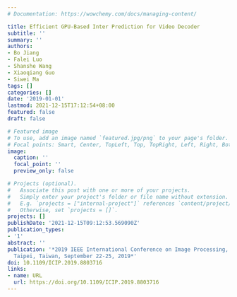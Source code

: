 ```yaml
---
# Documentation: https://wowchemy.com/docs/managing-content/

title: Efficient GPU-Based Inter Prediction for Video Decoder
subtitle: ''
summary: ''
authors:
- Bo Jiang
- Falei Luo
- Shanshe Wang
- Xiaoqiang Guo
- Siwei Ma
tags: []
categories: []
date: '2019-01-01'
lastmod: 2021-12-15T17:12:54+08:00
featured: false
draft: false

# Featured image
# To use, add an image named `featured.jpg/png` to your page's folder.
# Focal points: Smart, Center, TopLeft, Top, TopRight, Left, Right, BottomLeft, Bottom, BottomRight.
image:
  caption: ''
  focal_point: ''
  preview_only: false

# Projects (optional).
#   Associate this post with one or more of your projects.
#   Simply enter your project's folder or file name without extension.
#   E.g. `projects = ["internal-project"]` references `content/project/deep-learning/index.md`.
#   Otherwise, set `projects = []`.
projects: []
publishDate: '2021-12-15T09:12:53.569090Z'
publication_types:
- '1'
abstract: ''
publication: '*2019 IEEE International Conference on Image Processing, ICIP 2019,
  Taipei, Taiwan, September 22-25, 2019*'
doi: 10.1109/ICIP.2019.8803716
links:
- name: URL
  url: https://doi.org/10.1109/ICIP.2019.8803716
---
```

